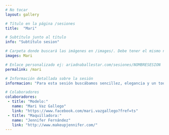 ```yaml
---
# No tocar
layout: gallery

# Título en la página /sesiones
title:  "Mari"

# Subtítulo junto al título 
info: "Subtítulo sesion"

# Carpeta donde buscará las imágenes en /images/. Debe tener el mismo nombre y sin espacios
images: Mari

# Enlace personalizado ej: ariadnaballestar.com/sesiones/NOMBRESESION
permalink: /mari

# Información detallada sobre la sesión
informacion: "Para esta sesión buscábamos sencillez, elegancia y un toque de inocencia. Para ello contamos con una excelente maquilladora y una preciosa modelo. Trabajar con profesionales como ellas hizo que la sesión fuera muy fluida y que todas acabáramos muy contentas con los resultados. "

# Colaboradores
colaboradores:
 - title: "Modelo:"
   name: "Mari Vaz Gallego"
   link: "https://www.facebook.com/mari.vazgallego?fref=ts"
 - title: "Maquilladora:"
   name: "Jennifer Fernández"
   link: "http://www.makeupjennifer.com/"
---
```

